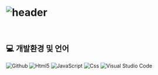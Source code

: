 # ![header](https://capsule-render.vercel.app/api?type=rounded&text=최애의교수&fontAlign=25&fontSize=60&desc=교수님%20찾기&descAlign=60&descAlignY=50&color=0:feac5e,50:c779d0,100:4bc0c8&fontColor=ffffff&animation=twinkling)

<br>

## 💻 개발환경 및 언어
<p>
  <img alt="Github" src ="https://img.shields.io/badge/Github-000000.svg?&style=for-the-badge&logo=Github&logoColor=white"/>
  <img alt="Html5" src="https://img.shields.io/badge/HTML5-E34F26?style=flat&logo=HTML5&logoColor=white">
  <img alt="JavaScript" src="https://img.shields.io/badge/Java-007396?style=flat&logo=Java&logoColor=white">
  <img alt="Css" src="https://img.shields.io/badge/CSS3-1572B6?style=flat&logo=CSS3&logoColor=white" >
  <img alt="Visual Studio Code" src ="https://img.shields.io/badge/Visual Studio Code-007ACC.svg?&style=for-the-badge&logo=Visual Studio Code&logoColor=white"/>
</p>

<br>